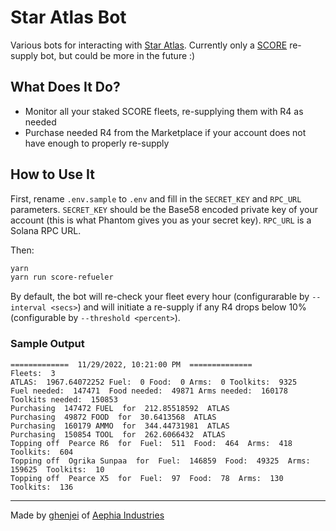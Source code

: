 # Star Atlas Bot
Various bots for interacting with [Star Atlas](https://staratlas.com/). Currently only a [SCORE](https://play.staratlas.com/fleet) re-supply bot, but could be more in the future :)


## What Does It Do?
 - Monitor all your staked SCORE fleets, re-supplying them with R4 as needed
 - Purchase needed R4 from the Marketplace if your account does not have enough to properly re-supply

## How to Use It
First, rename `.env.sample` to `.env` and fill in the `SECRET_KEY` and `RPC_URL` parameters. `SECRET_KEY` should be the Base58 encoded private key of your account (this is what Phantom gives you as your secret key). `RPC_URL` is a Solana RPC URL.

Then:

```sh
yarn
yarn run score-refueler
```

By default, the bot will re-check your fleet every hour (configurarable by `--interval <secs>`) and will initiate a re-supply if any R4 drops below 10% (configurable by `--threshold <percent>`).

### Sample Output
```
=============  11/29/2022, 10:21:00 PM  ==============
Fleets:  3
ATLAS:  1967.64072252 Fuel:  0 Food:  0 Arms:  0 Toolkits:  9325
Fuel needed:  147471  Food needed:  49871 Arms needed:  160178 Toolkits needed:  150853
Purchasing  147472 FUEL  for  212.85518592  ATLAS
Purchasing  49872 FOOD  for  30.6413568  ATLAS
Purchasing  160179 AMMO  for  344.44731981  ATLAS
Purchasing  150854 TOOL  for  262.6066432  ATLAS
Topping off  Pearce R6  for  Fuel:  511  Food:  464  Arms:  418  Toolkits:  604
Topping off  Ogrika Sunpaa  for  Fuel:  146859  Food:  49325  Arms:  159625  Toolkits:  10
Topping off  Pearce X5  for  Fuel:  97  Food:  78  Arms:  130  Toolkits:  136
```

----
Made by [ghenjei](https://twitter.com/0xghenjei) of [Aephia Industries](https://aephia.com/)
